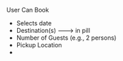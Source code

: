 User Can Book
- Selects date
- Destination(s) ---> in pill
- Number of Guests (e.g., 2 persons)
- Pickup Location
- 